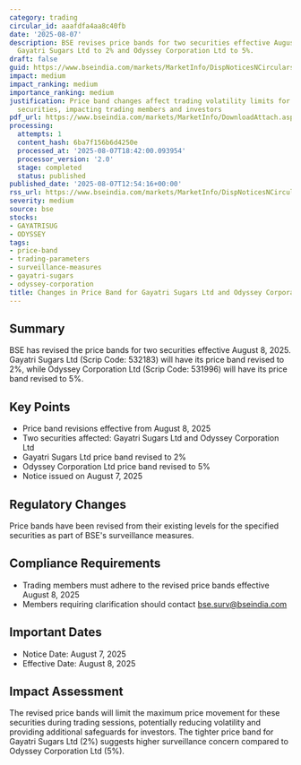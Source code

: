 ```yaml
---
category: trading
circular_id: aaafdfa4aa8c40fb
date: '2025-08-07'
description: BSE revises price bands for two securities effective August 8, 2025 -
  Gayatri Sugars Ltd to 2% and Odyssey Corporation Ltd to 5%.
draft: false
guid: https://www.bseindia.com/markets/MarketInfo/DispNoticesNCirculars.aspx?Noticeid={BEBF949C-2F18-4308-B72E-84AF57EA821F}&noticeno=20250807-41&dt=08/07/2025&icount=41&totcount=77&flag=0
impact: medium
impact_ranking: medium
importance_ranking: medium
justification: Price band changes affect trading volatility limits for two specific
  securities, impacting trading members and investors
pdf_url: https://www.bseindia.com/markets/MarketInfo/DownloadAttach.aspx?id=20250807-41&attachedId=
processing:
  attempts: 1
  content_hash: 6ba7f156b6d4250e
  processed_at: '2025-08-07T18:42:00.093954'
  processor_version: '2.0'
  stage: completed
  status: published
published_date: '2025-08-07T12:54:16+00:00'
rss_url: https://www.bseindia.com/markets/MarketInfo/DispNoticesNCirculars.aspx?Noticeid={BEBF949C-2F18-4308-B72E-84AF57EA821F}&noticeno=20250807-41&dt=08/07/2025&icount=41&totcount=77&flag=0
severity: medium
source: bse
stocks:
- GAYATRISUG
- ODYSSEY
tags:
- price-band
- trading-parameters
- surveillance-measures
- gayatri-sugars
- odyssey-corporation
title: Changes in Price Band for Gayatri Sugars Ltd and Odyssey Corporation Ltd
---
```


## Summary

BSE has revised the price bands for two securities effective August 8, 2025. Gayatri Sugars Ltd (Scrip Code: 532183) will have its price band revised to 2%, while Odyssey Corporation Ltd (Scrip Code: 531996) will have its price band revised to 5%.

## Key Points

- Price band revisions effective from August 8, 2025
- Two securities affected: Gayatri Sugars Ltd and Odyssey Corporation Ltd
- Gayatri Sugars Ltd price band revised to 2%
- Odyssey Corporation Ltd price band revised to 5%
- Notice issued on August 7, 2025

## Regulatory Changes

Price bands have been revised from their existing levels for the specified securities as part of BSE's surveillance measures.

## Compliance Requirements

- Trading members must adhere to the revised price bands effective August 8, 2025
- Members requiring clarification should contact bse.surv@bseindia.com

## Important Dates

- Notice Date: August 7, 2025
- Effective Date: August 8, 2025

## Impact Assessment

The revised price bands will limit the maximum price movement for these securities during trading sessions, potentially reducing volatility and providing additional safeguards for investors. The tighter price band for Gayatri Sugars Ltd (2%) suggests higher surveillance concern compared to Odyssey Corporation Ltd (5%).
